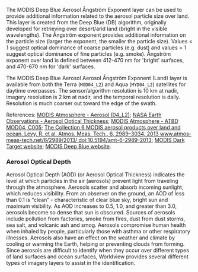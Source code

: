 The MODIS Deep Blue Aerosol Ångström Exponent layer can be used to provide additional information related to the aerosol particle size over land. This layer is created from the Deep Blue (DB) algorithm, originally developed for retrieving over desert/arid land (bright in the visible wavelengths). The Ångström exponent provides additional information on the particle size (larger the exponent, the smaller the particle size). Values < 1 suggest optical dominance of coarse particles (e.g. dust) and values > 1 suggest optical dominance of fine particles (e.g. smoke). Ångström exponent over land is defined between 412-470 nm for 'bright' surfaces, and 470-670 nm for 'dark' surfaces.

The MODIS Deep Blue Aerosol Aerosol Ångström Exponent (Land) layer is available from both the Terra (`MOD04_L2`) and Aqua (`MYD04_L2`) satellites for daytime overpasses. The sensor/algorithm resolution is 10 km at nadir, imagery resolution is 2 km at nadir, and the temporal resolution is daily. Resolution is much coarser out toward the edge of the swath.

References: [MODIS Atmosphere - Aerosol (04_L2)](https://modis-atmos.gsfc.nasa.gov/products/aerosol); [NASA Earth Observations - Aerosol Optical Thickness](https://neo.sci.gsfc.nasa.gov/view.php?datasetId=MODAL2_M_AER_OD); [MODIS Atmosphere - ATBD MOD04, C005](https://modis-atmos.gsfc.nasa.gov/sites/default/files/ModAtmo/ATBD_MOD04_C005_rev2_0.pdf); [The Collection 6 MODIS aerosol products over land and ocean. Levy, R. et al. Atmos. Meas. Tech., 6, 2989–3034, 2013 www.atmos-meas-tech.net/6/2989/2013/ doi:10.5194/amt-6-2989-2013](https://www.atmos-meas-tech.net/6/2989/2013/amt-6-2989-2013.pdf); [MODIS Dark Target website](https://darktarget.gsfc.nasa.gov/); [MODIS Deep Blue website](https://deepblue.gsfc.nasa.gov).

### Aerosol Optical Depth
Aerosol Optical Depth (AOD) (or Aerosol Optical Thickness) indicates the level at which particles in the air (aerosols) prevent light from traveling through the atmosphere. Aerosols scatter and absorb incoming sunlight, which reduces visibility. From an observer on the ground, an AOD of less than 0.1 is “clean” - characteristic of clear blue sky, bright sun and maximum visibility. As AOD increases to 0.5, 1.0, and greater than 3.0, aerosols become so dense that sun is obscured. Sources of aerosols include pollution from factories, smoke from fires, dust from dust storms, sea salt, and volcanic ash and smog. Aerosols compromise human health when inhaled by people, particularly those with asthma or other respiratory illnesses. Aerosols also have an effect on the weather and climate by cooling or warming the Earth, helping or preventing clouds from forming. Since aerosols are difficult to identify when they occur over different types of land surfaces and ocean surfaces, Worldview provides several different types of imagery layers to assist in the identification.
